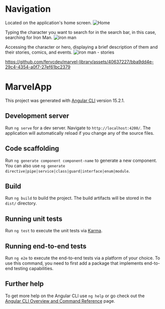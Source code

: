 # Navigation

 Located on the application's home screen.
![Home](https://github.com/fervcdev/app-marvel-library/assets/40637227/bb4a708a-8e6f-452e-84a3-f0e7507a33f7)

Typing the character you want to search for in the search bar, in this case, searching for Iron Man.
![iron man](https://github.com/fervcdev/app-marvel-library/assets/40637227/32e672c0-8606-4a30-96a1-72415be45c49)

 Accessing the character or hero, displaying a brief description of them and their stories, comics, and events.
![iron man - stories](https://github.com/fervcdev/app-marvel-library/assets/40637227/632e204d-a584-4f41-aa92-ba3039558e93)

https://github.com/fervcdev/marvel-library/assets/40637227/bba9dd4e-29c4-4354-a0f7-27ef61bc2379



# MarvelApp

This project was generated with [Angular CLI](https://github.com/angular/angular-cli) version 15.2.1.

## Development server

Run `ng serve` for a dev server. Navigate to `http://localhost:4200/`. The application will automatically reload if you change any of the source files.

## Code scaffolding

Run `ng generate component component-name` to generate a new component. You can also use `ng generate directive|pipe|service|class|guard|interface|enum|module`.
## Build

Run `ng build` to build the project. The build artifacts will be stored in the `dist/` directory.

## Running unit tests

Run `ng test` to execute the unit tests via [Karma](https://karma-runner.github.io).

## Running end-to-end tests

Run `ng e2e` to execute the end-to-end tests via a platform of your choice. To use this command, you need to first add a package that implements end-to-end testing capabilities.

## Further help

To get more help on the Angular CLI use `ng help` or go check out the [Angular CLI Overview and Command Reference](https://angular.io/cli) page.
